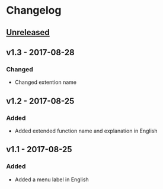 # Changelog

## [Unreleased]

## v1.3 - 2017-08-28
### Changed
- Changed extention name

## v1.2 - 2017-08-25
### Added
- Added extended function name and explanation in English

## v1.1 - 2017-08-25
### Added
- Added a menu label in English

[Unreleased]: https://github.com/kuniiskywalker/AmazonVideoFastHistory/compare/v1.3...HEAD
[v1.3]: https://github.com/kuniiskywalker/AmazonVideoFastHistory/compare/v1.2...v1.3
[v1.3]: https://github.com/kuniiskywalker/AmazonVideoFastHistory/compare/v1.2...v1.3
[v1.3]: https://github.com/kuniiskywalker/AmazonVideoFastHistory/compare/v1.2...v1.3
[v1.2]: https://github.com/kuniiskywalker/AmazonVideoFastHistory/compare/v1.1...v1.2
[v1.1]: https://github.com/kuniiskywalker/AmazonVideoFastHistory/compare/v1.0...v1.1
